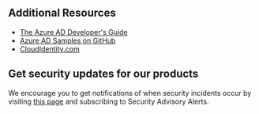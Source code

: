 ## Additional Resources
* [The Azure AD Developer's Guide](../articles/active-directory/active-directory-developers-guide.md)
* [Azure AD Samples on GitHub](https://github.com/Azure-Samples/?utf8=%E2%9C%93&query=active-directory)
* [CloudIdentity.com](http://cloudidentity.com)

## Get security updates for our products
We encourage you to get notifications of when security incidents occur by visiting [this page](https://technet.microsoft.com/security/dd252948) and subscribing to Security Advisory Alerts.

